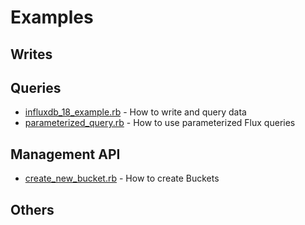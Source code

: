 # Examples

## Writes


## Queries
- [influxdb_18_example.rb](influxdb_18_example.rb) - How to write and query data
- [parameterized_query.rb](parameterized_query.rb) - How to use parameterized Flux queries

## Management API
- [create_new_bucket.rb](create_new_bucket.rb) - How to create Buckets

## Others
